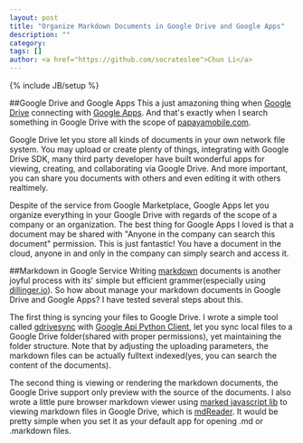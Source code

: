```yaml
---
layout: post
title: "Organize Markdown Documents in Google Drive and Google Apps"
description: ""
category: 
tags: []
author: <a href="https://github.com/socrateslee">Chun Li</a>
---
```

{% include JB/setup %}

##Google Drive and Google Apps
This a just amazoning thing when [Google Drive](https://drive.google.com) connecting with [Google Apps](http://www.google.com/enterprise/apps/business/). And that's exactly when I search something in Google Drive with the scope of [papayamobile.com](http://papayamobile.com).

Google Drive let you store all kinds of documents in your own network file system. You may upload or create plenty of things, integrating with Google Drive SDK, many third party developer have built wonderful apps for viewing, creating, and collaborating via Google Drive. And more important, you can share you documents with others and even editing it with others realtimely.

Despite of the service from Google Marketplace, Google Apps let you organize everything in your Google Drive with regards of the scope of a company or an organization. The best thing for Google Apps I loved is that a document may be shared with "Anyone in the company can search this document" permission. This is just fantastic! You have a document in the cloud, anyone in and only in the company can simply search and access it.

##Markdown in Google Service
Writing [markdown](http://daringfireball.net/projects/markdown/) documents is another joyful process with its' simple but efficient grammer(especially using [dillinger.io](http://dillinger.io/)). So how about manage your markdown documents in Google Drive and Google Apps? I have tested several steps about this.

The first thing is syncing your files to Google Drive. I wrote a simple tool called [gdrivesync](https://github.com/socrateslee/gdrivesync) with [Google Api Python Client](https://code.google.com/p/google-api-python-client/), let you sync local files to a Google Drive folder(shared with proper permissions), yet maintaining the folder structure. Note that by adjusting the uploading parameters, the markdown files can be actually fulltext indexed(yes, you can search the content of the documents).

The second thing is viewing or rendering the markdown documents, the Google Drive support only preview with the source of the documents. I also wrote a little pure browser markdown viewer using [marked javascript lib](https://github.com/chjj/marked) to viewing markdown files in Google Drive, which is [mdReader](https://github.com/socrateslee/mdreader). It would be pretty simple when you set it as your default app for opening .md or .markdown files.
